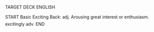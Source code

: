 TARGET DECK
ENGLISH

START
Basic
Exciting
Back: adj. Arousing great interest or enthusiasm.  excitingly adv.
END
